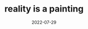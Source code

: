 ---
title: "reality is a painting"
date: 2022-07-29
type: fragment
tags:
  - What is Reality
  - fragment
  - painting
---